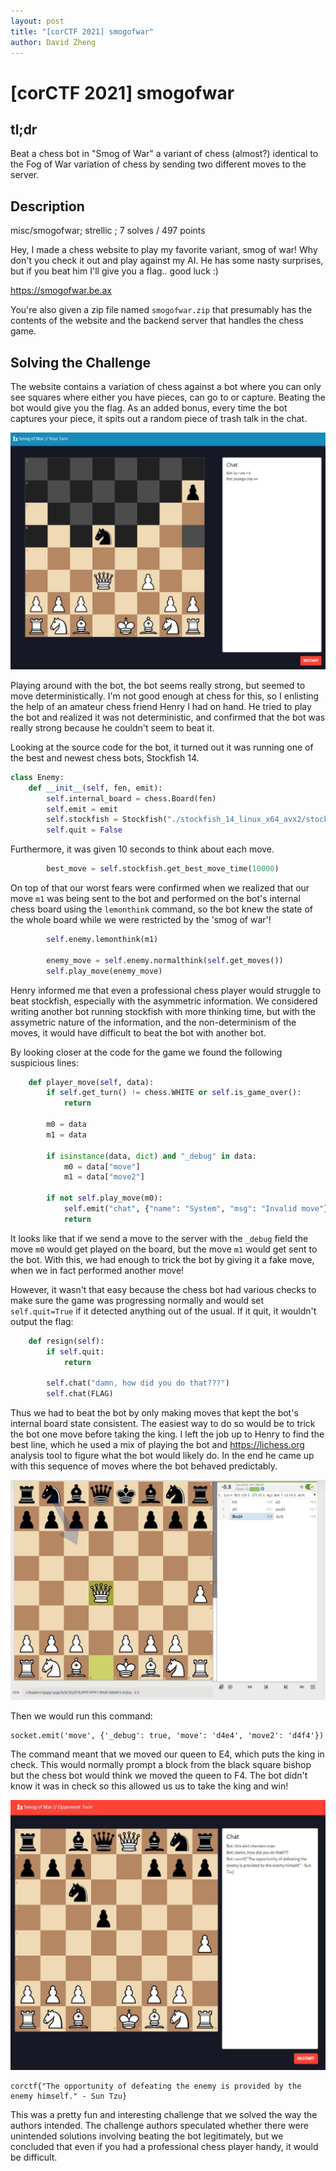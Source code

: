```yaml
---
layout: post
title: "[corCTF 2021] smogofwar" 
author: David Zheng
---
```


# [corCTF 2021] smogofwar 

## tl;dr

Beat a chess bot in "Smog of War" a variant of chess (almost?) identical to the 
Fog of War variation of chess by sending two different moves to the server.

## Description

misc/smogofwar; strellic ; 7 solves / 497 points

Hey, I made a chess website to play my favorite variant, smog of war! 
Why don't you check it out and play against my AI. He has some nasty surprises, 
but if you beat him I'll give you a flag.. good luck :)

<https://smogofwar.be.ax>

You're also given a zip file named `smogofwar.zip` that presumably has the 
contents of the website and the backend server that handles the chess game.

## Solving the Challenge

The website contains a variation of chess against a bot where you can only see 
squares where either you have pieces, can go to or capture.
Beating the bot would give you the flag.
As an added bonus, every time the bot captures your piece, it spits out a
random piece of trash talk in the chat.

![example](/assets/images/corctf2021/smogofwar/example.jpg)

Playing around with the bot, the bot seems really strong, but seemed to move 
deterministically. I'm not good enough at chess for this, so I
enlisting the help of an amateur chess friend Henry I had on hand.
He tried to play the bot and realized it was not deterministic, and confirmed 
that the bot was really strong because he couldn't seem to beat it.

Looking at the source code for the bot, it turned out it was running one of the
best and newest chess bots, Stockfish 14.
```python
class Enemy:
    def __init__(self, fen, emit):
        self.internal_board = chess.Board(fen)
        self.emit = emit
        self.stockfish = Stockfish("./stockfish_14_linux_x64_avx2/stockfish_14_x64_avx2", parameters={"Threads": 4})
        self.quit = False
```

Furthermore, it was given 10 seconds to think about each move.
```python
        best_move = self.stockfish.get_best_move_time(10000)
```

On top of that our worst fears were confirmed when we realized that our move 
`m1` was being sent to the bot and performed on the bot's internal chess board
using the `lemonthink` command, so the bot knew the state of the whole board 
while we were restricted by the 'smog of war'! 
```python 
        self.enemy.lemonthink(m1) 

        enemy_move = self.enemy.normalthink(self.get_moves())
        self.play_move(enemy_move)
```

Henry informed me that even a professional chess player would struggle to beat
stockfish, especially with the asymmetric information. We considered writing
another bot running stockfish with more thinking time, but with the assymetric
nature of the information, and the non-determinism of the moves, it would have
difficult to beat the bot with another bot.

By looking closer at the code for the game  we found the following suspicious lines:
```python
    def player_move(self, data):
        if self.get_turn() != chess.WHITE or self.is_game_over():
            return

        m0 = data
        m1 = data

        if isinstance(data, dict) and "_debug" in data:
            m0 = data["move"]
            m1 = data["move2"]

        if not self.play_move(m0):
            self.emit("chat", {"name": "System", "msg": "Invalid move"})
            return
```
It looks like that if we send a move to the server with the `_debug` field
the move `m0` would get played on the board, but the move `m1` would get sent
to the bot. With this, we had enough to trick the bot by giving it a fake 
move, when we in fact performed another move!

However, it wasn't that easy because the chess bot had various checks to make 
sure the game was progressing normally and would set `self.quit=True` if it
detected anything out of the usual. If it quit, it wouldn't output the flag:
```python
    def resign(self):
        if self.quit:
            return

        self.chat("damn, how did you do that???")
        self.chat(FLAG)
```

Thus we had to beat the bot by only making moves that kept the bot's internal 
board state consistent. The easiest way to do so would be to trick the bot one
move before taking the king. I left the job up to Henry to find the best line,
which he used a mix of playing the bot and <https://lichess.org> analysis tool 
to figure what the bot would likely do. In the end he came up with this sequence
of moves where the bot behaved predictably.

![winning](/assets/images/corctf2021/smogofwar/winning.jpg)

Then we would run this command:
```
socket.emit('move', {'_debug': true, 'move': 'd4e4', 'move2': 'd4f4'})
```
The command meant that we moved our queen to E4, which puts the king in check.
This would normally prompt a block from the black square bishop but the chess 
bot would think we moved the queen to F4. The bot didn't know it was in check
so this allowed us us to take the king and win!

![wonned](/assets/images/corctf2021/smogofwar/wonned.jpg)

```
corctf{"The opportunity of defeating the enemy is provided by the enemy himself." - Sun Tzu}
```

This was a pretty fun and interesting challenge that we solved the way the 
authors intended. The challenge authors speculated whether there were unintended 
solutions involving beating the bot legitimately, but we concluded that even if 
you had a professional chess player handy, it would be difficult.

